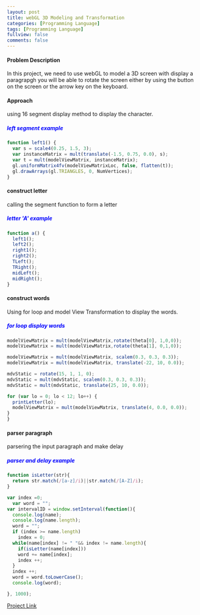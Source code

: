 ```yaml
---
layout: post
title: webGL 3D Modeling and Transformation
categories: [Programming Language]
tags: [Programming Language]
fullview: false
comments: false
---
```


#### Problem Description
In this project, we need to use webGL to model a 3D screen with display a paragrapgh you will be able to rotate the screen either by using the button on the screen or the arrow key on the keyboard.

#### Approach
using 16 segment display method to display the character.

##### <span style="color:blue">left segment example </span>
```JavaScript
function left1() {
  var s = scale4(0.25, 1.5, 3);
  var instanceMatrix = mult(translate(-1.5, 0.75, 0.0), s);
  var t = mult(modelViewMatrix, instanceMatrix);
  gl.uniformMatrix4fv(modelViewMatrixLoc, false, flatten(t));
  gl.drawArrays(gl.TRIANGLES, 0, NumVertices);
}
```
#### construct letter
calling the segment function to form a letter
##### <span style="color:blue">letter 'A' example </span>
```JavaScript
function a() {
  left1();
  left2();
  right1();
  right2();
  TLeft();
  TRight();
  midLeft();
  midRight();
}
```
#### construct words
Using for loop and model View Transformation to display the words.

##### <span style="color:blue">for loop display words </span>
```JavaScript
modelViewMatrix = mult(modelViewMatrix,rotate(theta[0], 1,0,0));
modelViewMatrix = mult(modelViewMatrix,rotate(theta[1], 0,1,0));

modelViewMatrix = mult(modelViewMatrix, scalem(0.3, 0.3, 0.3));
modelViewMatrix = mult(modelViewMatrix, translate(-22, 10, 0.0));

mdvStatic = rotate(15, 1, 1, 0);
mdvStatic = mult(mdvStatic, scalem(0.3, 0.3, 0.3));
mdvStatic = mult(mdvStatic, translate(25, 10, 0.0));

for (var lo = 0; lo < 12; lo++) {
  printLetter(lo);
  modelViewMatrix = mult(modelViewMatrix, translate(4, 0.0, 0.0));
}
}
```
#### parser paragraph
parsering the input paragraph and make delay
##### <span style="color:blue">parser and delay example </span>
```JavaScript
function isLetter(str){
  return str.match(/[a-z]/i)||str.match(/[A-Z]/i);
}

var index =0;
  var word = "";
var intervalID = window.setInterval(function(){
  console.log(name);
  console.log(name.length);
  word = "";
  if (index >= name.length)
    index = 0;
  while(name[index] != " "&& index != name.length){
    if(isLetter(name[index]))
    word += name[index];
    index ++;
  }
  index ++;
  word = word.toLowerCase();
  console.log(word);

}, 1000);
```

[Project Link](https://scao7.github.io/cs435/project3/modeling.html)
